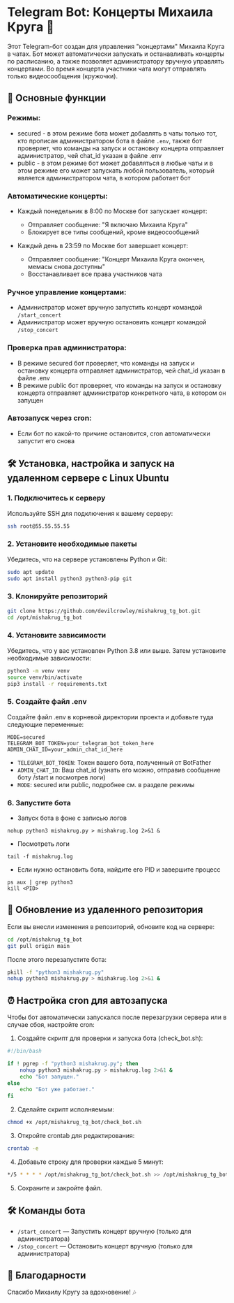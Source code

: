 # Telegram Bot: Концерты Михаила Круга 🎸

Этот Telegram-бот создан для управления "концертами" Михаила Круга в чатах. Бот может автоматически запускать и останавливать концерты по расписанию, а также позволяет администратору вручную управлять концертами. Во время концерта участники чата могут отправлять только видеосообщения (кружочки).

## 🚀 Основные функции

### Режимы:
- secured - в этом режиме бота может добавлять в чаты только тот, кто прописан администратором бота в файле `.env`, также бот проверяет, что команды на запуск и остановку концерта отправляет администратор, чей chat_id указан в файле .env
- public - в этом режиме бот может добавляться в любые чаты и в этом режиме его может запускать любой пользователь, который является администратором чата, в котором работает бот

### Автоматические концерты:

- Каждый понедельник в 8:00 по Москве бот запускает концерт:
  - Отправляет сообщение: "Я включаю Михаила Круга"
  - Блокирует все типы сообщений, кроме видеосообщений

- Каждый день в 23:59 по Москве бот завершает концерт:
  - Отправляет сообщение: "Концерт Михаила Круга окончен, мемасы снова доступны"
  - Восстанавливает все права участников чата

### Ручное управление концертами:

- Администратор может вручную запустить концерт командой `/start_concert`
- Администратор может вручную остановить концерт командой `/stop_concert`

### Проверка прав администратора:

- В режиме secured бот проверяет, что команды на запуск и остановку концерта отправляет администратор, чей chat_id указан в файле .env
- В режиме public бот проверяет, что команды на запуск и остановку концерта отправляет администратор конкретного чата, в котором он запущен

### Автозапуск через cron:

- Если бот по какой-то причине остановится, cron автоматически запустит его снова

## 🛠 Установка, настройка и запуск на удаленном сервере с Linux Ubuntu

### 1. Подключитесь к серверу

Используйте SSH для подключения к вашему серверу:

```bash
ssh root@55.55.55.55
```

### 2. Установите необходимые пакеты

Убедитесь, что на сервере установлены Python и Git:

```bash
sudo apt update
sudo apt install python3 python3-pip git
```

### 3. Клонируйте репозиторий

```bash
git clone https://github.com/devilcrowley/mishakrug_tg_bot.git
cd /opt/mishakrug_tg_bot
```

### 4. Установите зависимости

Убедитесь, что у вас установлен Python 3.8 или выше. Затем установите необходимые зависимости:

```bash
python3 -m venv venv
source venv/bin/activate
pip3 install -r requirements.txt
```

### 5. Создайте файл .env

Создайте файл .env в корневой директории проекта и добавьте туда следующие переменные:

```
MODE=secured
TELEGRAM_BOT_TOKEN=your_telegram_bot_token_here
ADMIN_CHAT_ID=your_admin_chat_id_here
```

- `TELEGRAM_BOT_TOKEN`: Токен вашего бота, полученный от BotFather
- `ADMIN_CHAT_ID`: Ваш chat_id (узнать его можно, отправив сообщение боту /start и посмотрев логи)
- `MODE`: secured или public, подробнее см. в разделе режимы


### 6. Запустите бота

- Запуск бота в фоне с записью логов

```
nohup python3 mishakrug.py > mishakrug.log 2>&1 &
```
- Посмотреть логи

```
tail -f mishakrug.log
```

- Если нужно остановить бота, найдите его PID и завершите процесс

```
ps aux | grep python3
kill <PID>
```

## 🔄 Обновление из удаленного репозитория

Если вы внесли изменения в репозиторий, обновите код на сервере:

```bash
cd /opt/mishakrug_tg_bot
git pull origin main
```

После этого перезапустите бота:

```bash
pkill -f "python3 mishakrug.py"
nohup python3 mishakrug.py > mishakrug.log 2>&1 &
```

## ⏰ Настройка cron для автозапуска

Чтобы бот автоматически запускался после перезагрузки сервера или в случае сбоя, настройте cron:

1. Создайте скрипт для проверки и запуска бота (check_bot.sh):

```bash
#!/bin/bash

if ! pgrep -f "python3 mishakrug.py"; then
    nohup python3 mishakrug.py > mishakrug.log 2>&1 &
    echo "Бот запущен."
else
    echo "Бот уже работает."
fi
```

2. Сделайте скрипт исполняемым:

```bash
chmod +x /opt/mishakrug_tg_bot/check_bot.sh
```

3. Откройте crontab для редактирования:

```bash
crontab -e
```

4. Добавьте строку для проверки каждые 5 минут:

```bash
*/5 * * * * /opt/mishakrug_tg_bot/check_bot.sh >> /opt/mishakrug_tg_bot/cron.log 2>&1
```

5. Сохраните и закройте файл.

## 🛠 Команды бота

- `/start_concert` — Запустить концерт вручную (только для администратора)
- `/stop_concert` — Остановить концерт вручную (только для администратора)


## 🙏 Благодарности

Спасибо Михаилу Кругу за вдохновение! 🎶
